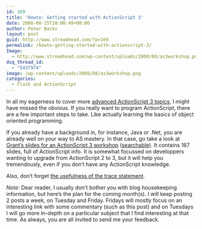 ```yaml
---
id: 169
title: 'Howto: Getting started with ActionScript 3'
date: 2008-08-15T10:00:49+00:00
author: Peter Backx
layout: post
guid: http://www.streamhead.com/?p=169
permalink: /howto-getting-started-with-actionscript-3/
Image:
  - http://www.streamhead.com/wp-content/uploads/2008/08/as3workshop.png
dsq_thread_id:
  - "5437974"
image: /wp-content/uploads/2008/08/as3workshop.png
categories:
  - Flash and ActionScript
---
```

In all my eagerness to cover more <a title="3D in ActionScript" href="http://www.streamhead.com/?p=74" target="_blank">advanced ActionScript 3 topics</a>, I might have missed the obvious. If you really want to program ActionScript, there are a few important steps to take. Like actually learning the basics of object oriented programming.

If you already have a background in, for instance, Java or .Net, you are already well on your way to AS mastery. In that case, go take a look at <a title="ActoinScript 3 Workshop Slides" href="http://gskinner.com/talks/as3workshop/" target="_blank">Grant&#8217;s slides for an ActionScript 3 workshop</a> (<a title="AS3 workshop slides are now searachable" href="http://www.gskinner.com/blog/archives/2008/07/actionscript_3.html" target="_blank">searchable</a>). It contains 167 slides, full of ActionScript info. It is somewhat focussed on developpers wanting to upgrade from ActionScript 2 to 3, but it will help you tremendously, even if you don&#8217;t have any ActionScript knowledge.

Also, don&#8217;t forget <a title="ActionScript trace statement" href="http://www.streamhead.com/?p=115" target="_blank">the usefulness of the trace statement</a>.

_Note_: Dear reader, I usually don&#8217;t bother you with blog housekeeping information, but here&#8217;s the plan for the coming month(s). I will keep posting 2 posts a week, on Tuesday and Friday. Fridays will mostly focus on an interesting link with some commentary (such as this post) and on Tuesdays I will go more in-depth on a particular subject that I find interesting at that time. As always, you are all invited to send me your feedback.

<!-- AddThis Advanced Settings generic via filter on the_content -->

<!-- AddThis Share Buttons generic via filter on the_content -->